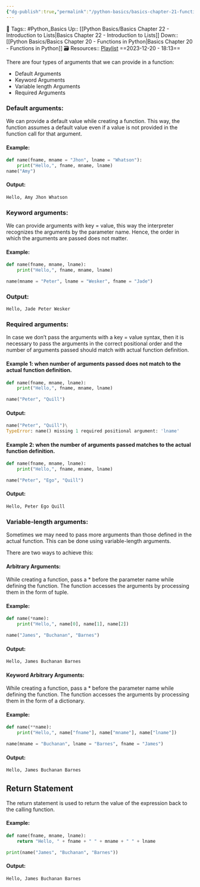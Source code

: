 ```yaml
---
{"dg-publish":true,"permalink":"/python-basics/basics-chapter-21-function-arguments/","dgPassFrontmatter":true,"noteIcon":"1","created":"2023-12-20T18:13:40.822+05:30","updated":"2023-12-21T11:48:15.290+05:30"}
---
```


🧶 Tags:: #Python_Basics 
Up:: [[Python Basics/Basics Chapter 22 - Introduction to Lists\|Basics Chapter 22 - Introduction to Lists]]
Down:: [[Python Basics/Basics Chapter 20 - Functions in Python\|Basics Chapter 20 - Functions in Python]]
🗃 Resources:: [Playlist](https://www.youtube.com/playlist?list=PLu0W_9lII9agwh1XjRt242xIpHhPT2llg)
==2023-12-20 - 18:13==

There are four types of arguments that we can provide in a function:
- Default Arguments
- Keyword Arguments
- Variable length Arguments
- Required Arguments

### Default arguments:
We can provide a default value while creating a function. This way, the function assumes a default value even if a value is not provided in the function call for that argument.

#### Example:
```python
def name(fname, mname = "Jhon", lname = "Whatson"):
	print("Hello,", fname, mname, lname)
name("Amy")
```

#### Output:
```python
Hello, Amy Jhon Whatson
```

### Keyword arguments:
We can provide arguments with key = value, this way the interpreter recognizes the arguments by the parameter name. Hence, the order in which the arguments are passed does not matter.

#### Example:
```python
def name(fname, mname, lname):
	print("Hello,", fname, mname, lname)
	
name(mname = "Peter", lname = "Wesker", fname = "Jade")
```

### Output:
```python
Hello, Jade Peter Wesker
```

### Required arguments:
In case we don’t pass the arguments with a key = value syntax, then it is necessary to pass the arguments in the correct positional order and the number of arguments passed should match with actual function definition.

#### Example 1: when number of arguments passed does not match to the actual function definition.

```python
def name(fname, mname, lname):
	print("Hello,", fname, mname, lname)
	
name("Peter", "Quill")
```

#### Output:
```python
name("Peter", "Quill")\
TypeError: name() missing 1 required positional argument: 'lname'
```

#### Example 2: when the number of arguments passed matches to the actual function definition.

```python
def name(fname, mname, lname):
	print("Hello,", fname, mname, lname)
	
name("Peter", "Ego", "Quill")
```

#### Output:
```python
Hello, Peter Ego Quill
```

### Variable-length arguments:
Sometimes we may need to pass more arguments than those defined in the actual function. This can be done using variable-length arguments.

There are two ways to achieve this:

#### Arbitrary Arguments:

While creating a function, pass a * before the parameter name while defining the function. The function accesses the arguments by processing them in the form of tuple.

#### Example:

```python
def name(*name):
	print("Hello,", name[0], name[1], name[2])
	
name("James", "Buchanan", "Barnes")
```

#### Output:
```python
Hello, James Buchanan Barnes
```

#### Keyword Arbitrary Arguments:
While creating a function, pass a * before the parameter name while defining the function. The function accesses the arguments by processing them in the form of a dictionary.

#### Example:
```python
def name(**name):
	print("Hello,", name["fname"], name["mname"], name["lname"])
	
name(mname = "Buchanan", lname = "Barnes", fname = "James")
```

#### Output:

```python
Hello, James Buchanan Barnes
```

## Return Statement
The return statement is used to return the value of the expression back to the calling function.

#### Example:

```python
def name(fname, mname, lname):
	return "Hello, " + fname + " " + mname + " " + lname
	
print(name("James", "Buchanan", "Barnes"))
```

#### Output:
```python
Hello, James Buchanan Barnes
```